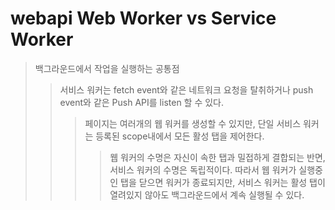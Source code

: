 # webapi Web Worker vs Service Worker

> 백그라운드에서 작업을 실행하는 공통점
>
> > 서비스 워커는 fetch event와 같은 네트워크 요청을 탈취하거나 push event와 같은 Push API를 listen 할 수 있다.
> >
> > > 페이지는 여러개의 웹 워커를 생성할 수 있지만, 단일 서비스 워커는 등록된 scope내에서 모든 활성 탭을 제어한다.
> > >
> > > > 웹 워커의 수명은 자신이 속한 탭과 밀접하게 결합되는 반면, 서비스 워커의 수명은 독립적이다. 따라서 웹 워커가 실행중인 탭을 닫으면 워커가 종료되지만, 서비스 워커는 활성 탭이 열려있지 않아도 백그라운드에서 계속 실행될 수 있다.
